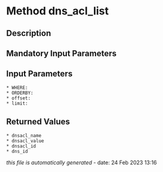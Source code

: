 # Method dns_acl_list

## Description
	

## Mandatory Input Parameters

## Input Parameters
	* WHERE:
	* ORDERBY:
	* offset:
	* limit:

## Returned Values
	* dnsacl_name
	* dnsacl_value
	* dnsacl_id
	* dns_id


*this file is automatically generated* - date: 24 Feb 2023 13:16